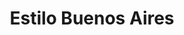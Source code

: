 ---
title: "Estilo Buenos Aires"
url: /ciudad-autonoma-de-buenos-aires/estilo-buenos-aires/
shop: Friseur
---
